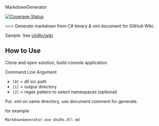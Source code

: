 MarkdownGenerator

[![Coverage Status](https://coveralls.io/repos/github/jyasuu/MarkdownGenerator/badge.svg?branch=master)](https://coveralls.io/github/jyasuu/MarkdownGenerator?branch=master)

===
Generate markdown from C# binary & xml document for GitHub Wiki.

Sample: See [UniRx/wiki](https://github.com/neuecc/UniRx/wiki)

How to Use
---
Clone and open solution, build console application.

Command Line Argument
- `[0]` = dll src path
- `[1]` = output directory 
- `[2]` = regex pattern to select namespaces (optional)

Put .xml on same directory, use document comment for generate.

for example

```
MarkdownGenerator.exe UniRx.dll md
```
